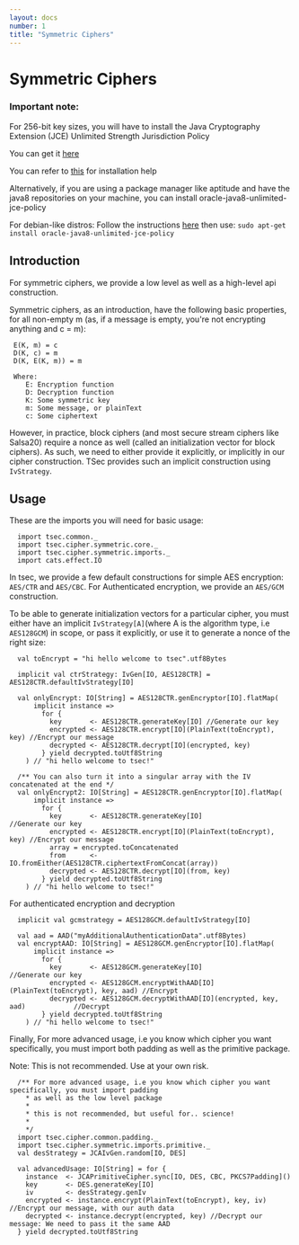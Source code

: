 ```yaml
---
layout: docs
number: 1
title: "Symmetric Ciphers"
---
```


# Symmetric Ciphers

### Important note:
For 256-bit key sizes, you will have to install the
Java Cryptography Extension (JCE) Unlimited Strength Jurisdiction Policy
    
You can get it [here](http://www.oracle.com/technetwork/java/javase/downloads/jce8-download-2133166.html)
    
You can refer to [this](https://stackoverflow.com/questions/41580489/how-to-install-unlimited-strength-jurisdiction-policy-files) for installation help 
    
Alternatively, if you are using a package manager like aptitude and have the java8 repositories on your machine,
you can install oracle-java8-unlimited-jce-policy
   
For debian-like distros:
Follow the instructions [here](http://tipsonubuntu.com/2016/07/31/install-oracle-java-8-9-ubuntu-16-04-linux-mint-18)
then use: `sudo apt-get install oracle-java8-unlimited-jce-policy`

## Introduction

For symmetric ciphers, we provide a low level as well as a high-level api construction.

Symmetric ciphers, as an introduction, have the following basic properties, for all non-empty m (as,  if a message is
empty, you're not encrypting anything and c = m):
```
 E(K, m) = c
 D(K, c) = m
 D(K, E(K, m)) = m
 
 Where:
    E: Encryption function
    D: Decryption function
    K: Some symmetric key
    m: Some message, or plainText
    c: Some ciphertext
```

However, in practice, block ciphers (and most secure stream ciphers like Salsa20) require a nonce as well
(called an initialization vector for block ciphers). As such, we need to either provide it explicitly, or
implicitly in our cipher construction. TSec provides such an implicit construction using `IvStrategy`.

## Usage

These are the imports you will need for basic usage:

```tut:silent
  import tsec.common._
  import tsec.cipher.symmetric.core._
  import tsec.cipher.symmetric.imports._
  import cats.effect.IO
```

In tsec, we provide a few default constructions for simple AES encryption:
`AES/CTR` and `AES/CBC`. For Authenticated encryption, 
we provide an `AES/GCM` construction.

To be able to generate initialization vectors for a particular cipher, you must either
have an implicit `IvStrategy[A]`(where A is the algorithm type, i.e `AES128GCM`) in scope, or pass it explicitly,
or use it to generate a nonce of the right size:


```tut
  val toEncrypt = "hi hello welcome to tsec".utf8Bytes

  implicit val ctrStrategy: IvGen[IO, AES128CTR] = AES128CTR.defaultIvStrategy[IO]

  val onlyEncrypt: IO[String] = AES128CTR.genEncryptor[IO].flatMap(
      implicit instance =>
        for {
          key       <- AES128CTR.generateKey[IO] //Generate our key
          encrypted <- AES128CTR.encrypt[IO](PlainText(toEncrypt), key) //Encrypt our message
          decrypted <- AES128CTR.decrypt[IO](encrypted, key)
        } yield decrypted.toUtf8String
    ) // "hi hello welcome to tsec!"

  /** You can also turn it into a singular array with the IV concatenated at the end */
  val onlyEncrypt2: IO[String] = AES128CTR.genEncryptor[IO].flatMap(
      implicit instance =>
        for {
          key       <- AES128CTR.generateKey[IO]                        //Generate our key
          encrypted <- AES128CTR.encrypt[IO](PlainText(toEncrypt), key) //Encrypt our message
          array = encrypted.toConcatenated
          from      <- IO.fromEither(AES128CTR.ciphertextFromConcat(array))
          decrypted <- AES128CTR.decrypt[IO](from, key)
        } yield decrypted.toUtf8String
    ) // "hi hello welcome to tsec!"
```

For authenticated encryption and decryption

```tut
  implicit val gcmstrategy = AES128GCM.defaultIvStrategy[IO]

  val aad = AAD("myAdditionalAuthenticationData".utf8Bytes)
  val encryptAAD: IO[String] = AES128GCM.genEncryptor[IO].flatMap(
      implicit instance =>
        for {
          key       <- AES128GCM.generateKey[IO]                                    //Generate our key
          encrypted <- AES128GCM.encryptWithAAD[IO](PlainText(toEncrypt), key, aad) //Encrypt
          decrypted <- AES128GCM.decryptWithAAD[IO](encrypted, key, aad)            //Decrypt
        } yield decrypted.toUtf8String
    ) // "hi hello welcome to tsec!"
```

Finally, For more advanced usage, i.e you know which cipher you want specifically, you must import 
both padding as well as the primitive package.

Note: This is not recommended. Use at your own risk.

```tut
  /** For more advanced usage, i.e you know which cipher you want specifically, you must import padding
    * as well as the low level package
    *
    * this is not recommended, but useful for.. science!
    *
    */
  import tsec.cipher.common.padding._
  import tsec.cipher.symmetric.imports.primitive._
  val desStrategy = JCAIvGen.random[IO, DES]

  val advancedUsage: IO[String] = for {
    instance  <- JCAPrimitiveCipher.sync[IO, DES, CBC, PKCS7Padding]()
    key       <- DES.generateKey[IO]
    iv        <- desStrategy.genIv
    encrypted <- instance.encrypt(PlainText(toEncrypt), key, iv) //Encrypt our message, with our auth data
    decrypted <- instance.decrypt(encrypted, key) //Decrypt our message: We need to pass it the same AAD
  } yield decrypted.toUtf8String
```